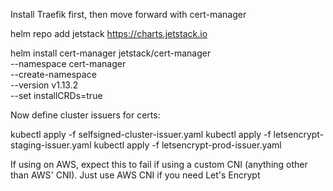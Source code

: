 Install Traefik first, then move forward with cert-manager

helm repo add jetstack https://charts.jetstack.io

helm install cert-manager jetstack/cert-manager \
--namespace cert-manager \
--create-namespace \
--version v1.13.2 \
--set installCRDs=true

Now define cluster issuers for certs:

kubectl apply -f selfsigned-cluster-issuer.yaml
kubectl apply -f letsencrypt-staging-issuer.yaml
kubectl apply -f letsencrypt-prod-issuer.yaml


If using on AWS, expect this to fail if using a custom CNI (anything other than AWS' CNI). Just use AWS CNI if you need Let's Encrypt
